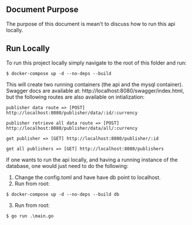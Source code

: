 ## Document Purpose

The purpose of this document is mean't to discuss how to run this api locally.

## Run Locally
To run this project locally simply navigate to the root of this folder and run:

```console
$ docker-compose up -d --no-deps --build
```

This will create two running containers (the api and the mysql container). Swagger docs are available at: http://localhost:8080/swagger/index.html, but the following routes are also available on intialization:

 `publisher data route => [POST] http://localhost:8080/publisher/data/:id/:currency`

 `publisher retrieve all data route => [POST] http://localhost:8080/publisher/data/all/:currency`

 `get publisher => [GET] http://localhost:8080/publisher/:id`
 
 `get all publishers => [GET] http://localhost:8080/publishers`

If one wants to run the api locally, and having a running instance of the database, one would just need to do the following:
1) Change the config.toml and have have db point to localhost.
2) Run from root:
```console
$ docker-compose up -d --no-deps --build db
```
3) Run from root:
```console
$ go run .\main.go
```